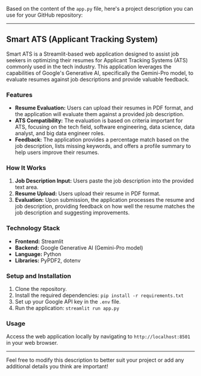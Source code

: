 Based on the content of the `app.py` file, here's a project description you can use for your GitHub repository:

---

## Smart ATS (Applicant Tracking System)

Smart ATS is a Streamlit-based web application designed to assist job seekers in optimizing their resumes for Applicant Tracking Systems (ATS) commonly used in the tech industry. This application leverages the capabilities of Google's Generative AI, specifically the Gemini-Pro model, to evaluate resumes against job descriptions and provide valuable feedback.

### Features

- **Resume Evaluation:** Users can upload their resumes in PDF format, and the application will evaluate them against a provided job description.
- **ATS Compatibility:** The evaluation is based on criteria important for ATS, focusing on the tech field, software engineering, data science, data analyst, and big data engineer roles.
- **Feedback:** The application provides a percentage match based on the job description, lists missing keywords, and offers a profile summary to help users improve their resumes.

### How It Works

1. **Job Description Input:** Users paste the job description into the provided text area.
2. **Resume Upload:** Users upload their resume in PDF format.
3. **Evaluation:** Upon submission, the application processes the resume and job description, providing feedback on how well the resume matches the job description and suggesting improvements.

### Technology Stack

- **Frontend:** Streamlit
- **Backend:** Google Generative AI (Gemini-Pro model)
- **Language:** Python
- **Libraries:** PyPDF2, dotenv

### Setup and Installation

1. Clone the repository.
2. Install the required dependencies: `pip install -r requirements.txt`
3. Set up your Google API key in the `.env` file.
4. Run the application: `streamlit run app.py`

### Usage

Access the web application locally by navigating to `http://localhost:8501` in your web browser.

---

Feel free to modify this description to better suit your project or add any additional details you think are important!
